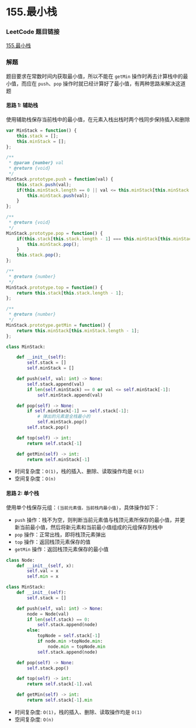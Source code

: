 # 155.最小栈

### LeetCode 题目链接

[155.最小栈](https://leetcode.cn/problems/min-stack/)

### 解题

题目要求在常数时间内获取最小值，所以不能在 `getMin` 操作时再去计算栈中的最小值，而应在 `push`、`pop` 操作时就已经计算好了最小值，有两种思路来解决这道题

#### 思路 1: 辅助栈

使用辅助栈保存当前栈中的最小值，在元素入栈出栈时两个栈同步保持插入和删除

```js
var MinStack = function() {
    this.stack = [];
    this.minStack = [];
};

/** 
 * @param {number} val
 * @return {void}
 */
MinStack.prototype.push = function(val) {
    this.stack.push(val);
    if(this.minStack.length == 0 || val <= this.minStack[this.minStack.length-1]) {
        this.minStack.push(val);
    }
};

/**
 * @return {void}
 */
MinStack.prototype.pop = function() {
    if(this.stack[this.stack.length - 1] === this.minStack[this.minStack.length - 1]) {
        this.minStack.pop();
    }
    this.stack.pop();
};

/**
 * @return {number}
 */
MinStack.prototype.top = function() {
    return this.stack[this.stack.length - 1];
};

/**
 * @return {number}
 */
MinStack.prototype.getMin = function() {
    return this.minStack[this.minStack.length - 1];
};
```
```python
class MinStack:

    def __init__(self):
        self.stack = []
        self.minStack = []

    def push(self, val: int) -> None:
        self.stack.append(val)
        if len(self.minStack) == 0 or val <= self.minStack[-1]:
            self.minStack.append(val)

    def pop(self) -> None:
        if self.minStack[-1] == self.stack[-1]:
            # 弹出的元素是全栈最小的
            self.minStack.pop()
        self.stack.pop()

    def top(self) -> int:
        return self.stack[-1]

    def getMin(self) -> int:
        return self.minStack[-1]
```
- 时间复杂度：`O(1)`，栈的插入、删除、读取操作均是 `O(1)`
- 空间复杂度：`O(n)`

#### 思路 2: 单个栈

使用单个栈保存元组：`(当前元素值，当前栈内最小值)`，具体操作如下：
- `push` 操作：栈不为空，则判断当前元素值与栈顶元素所保存的最小值，并更新当前最小值，然后将新元素和当前最小值组成的元组保存到栈中
- `pop` 操作：正常出栈，即将栈顶元素弹出
- `top` 操作：返回栈顶元素保存的值
- `getMin` 操作：返回栈顶元素保存的最小值

```python
class Node:
    def __init__(self, x):
        self.val = x
        self.min = x

class MinStack:
    def __init__(self):
        self.stack = []

    def push(self, val: int) -> None:
        node = Node(val)
        if len(self.stack) == 0:
            self.stack.append(node)
        else:
            topNode = self.stack[-1]
            if node.min >topNode.min:
                node.min = topNode.min
            self.stack.append(node)

    def pop(self) -> None:
        self.stack.pop()

    def top(self) -> int:
        return self.stack[-1].val

    def getMin(self) -> int:
        return self.stack[-1].min
```
- 时间复杂度: `O(1)`，栈的插入、删除、读取操作均是 `O(1)`
- 空间复杂度: `O(n)`